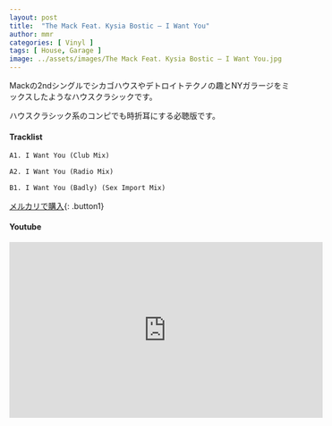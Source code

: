 ```yaml
---
layout: post
title:  "The Mack Feat. Kysia Bostic – I Want You"
author: mmr
categories: [ Vinyl ]
tags: [ House, Garage ]
image: ../assets/images/The Mack Feat. Kysia Bostic – I Want You.jpg
---
```


Mackの2ndシングルでシカゴハウスやデトロイトテクノの趣とNYガラージをミックスしたようなハウスクラシックです。

ハウスクラシック系のコンピでも時折耳にする必聴版です。

#### Tracklist
```md
A1. I Want You (Club Mix)

A2. I Want You (Radio Mix)

B1. I Want You (Badly) (Sex Import Mix)
```

[メルカリで購入](https://jp.mercari.com/item/m71677378278?afid=6142608987){: .button1}

#### Youtube
<iframe width="560" height="315" src="https://www.youtube.com/embed/-l6EI4qQVqs?si=YHm5N_4XBOK9EpOb" title="YouTube video player" frameborder="0" allow="accelerometer; autoplay; clipboard-write; encrypted-media; gyroscope; picture-in-picture; web-share" referrerpolicy="strict-origin-when-cross-origin" allowfullscreen></iframe>
